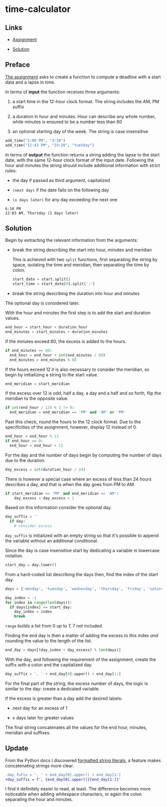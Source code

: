 # time-calculator

## Links

- [Assignment](https://www.freecodecamp.org/learn/scientific-computing-with-python/scientific-computing-with-python-projects/time-calculator)

- [Solution](https://replit.com/@borntofrappe/boilerplate-time-calculator)

## Preface

[The assignment](https://www.freecodecamp.org/learn/scientific-computing-with-python/scientific-computing-with-python-projects/time-calculator) asks to create a function to compute a deadline with a start data and a lapse in time.

In terms of **input** the function receives three arguments:

1. a start time in the 12-hour clock format. The string includes the AM, PM suffix

2. a duration in hour and minutes. Hour can describe any whole number, while minutes is ensured to be a number less than 60

3. an optional starting day of the week. The string is case insensitive

```py
add_time("3:00 PM", "3:10")
add_time("11:43 PM", "24:20", "tueSday")
```

In terms of **output** the function returns a string adding the lapse to the start date, with the same 12-hour clock format of the input date. Following the hour and minutes the string should include additional information with strict rules:

- the day if passed as third argument, capitalized

- `(next day)` if the date falls on the following day

- `(x days later)` for any day exceeding the next one

```text
6:10 PM
12:03 AM, Thursday (2 days later)
```

## Solution

Begin by extracting the relevant information from the arguments:

- break the string describing the start into hour, minutes and meridian

  This is achieved with two `split` functions, first separating the string by space, isolating the time and meridian, then separating the time by colon.

  ```py
  start_date = start.split()
  start_time = start_date[0].split(':')
  ```

- break the string describing the duration into hour and minutes

The optional day is considered later.

With the hour and minutes the first step is to add the start and duration values.

```py
end_hour = start_hour + duration_hour
end_minutes = start_minutes + duration_minutes
```

If the minutes exceed 60, the excess is added to the hours.

```py
if end_minutes >= 60:
  end_hour = end_hour + int(end_minutes / 60)
  end_minutes = end_minutes % 60
```

If the hours exceed 12 it is also necessary to consider the meridian, so begin by initializing a string to the start value.

```py
end_meridian = start_meridian
```

If the excess over 12 is odd, half a day, a day and a half and so forth, flip the meridian to the opposite value.

```py
if int(end_hour / 12) % 2 != 0:
  end_meridian = end_meridian == 'PM' and 'AM' or 'PM'
```

Past this check, round the hours to the 12 clock format. Due to the specificities of the assignment, however, display 12 instead of 0.

```py
end_hour = end_hour % 12
if end_hour == 0:
  end_hour = end_hour + 12
```

For the day and the number of days begin by computing the number of days due to the duration.

```py
day_excess = int(duration_hour / 24)
```

There is however a special case where an excess of less than 24 hours describes a day, and that is when the day goes from PM to AM.

```py
if start_meridian == 'PM' and end_meridian == 'AM':
    day_excess = day_excess + 1
```

Based on this information consider the optional day.

```py
day_suffix = ''
  if day:
    # consider excess
```

`day_suffix` is initialized with an empty string so that it's possible to append the variable without an additional conditional.

Since the day is case insensitive start by dedicating a variable in lowercase notation.

```py
start_day = day.lower()
```

From a hard-coded list describing the days then, find the index of the start day.

```py
days = ['monday', 'tuesday', 'wednesday', 'thursday', 'friday', 'saturday', 'sunday']

day_index = -1
for index in range(len(days)):
  if days[index] == start_day:
    day_index = index
    break
```

`range` builds a list from 0 up to 7, 7 not included.

Finding the end day is then a matter of adding the excess to this index _and_ rounding the value to the length of the list.

```py
end_day = days[(day_index + day_excess) % len(days)]
```

With the day, and following the requirement of the assignment, create the suffix with a colon and the capitalized day.

```py
day_suffix = ', ' + end_day[0].upper() + end_day[1:]
```

For the final part of the string, the excess number of days, the logic is similar to the day: create a dedicated variable.

If the excess is greater than a day add the desired labels:

- next day for an excess of 1

- x days later for greater values

The final string concatenates all the values for the end hour, minutes, meridian and suffixes.

## Update

From the Python docs I discovered [formatted string literals](https://docs.python.org/3/tutorial/inputoutput.html#tut-f-strings), a feature makes concatenating strings more clear.

```diff
-day_fufix = ', ' + end_day[0].upper() + end_day[1:]
+day_suffix = f', {end_day[0].upper()}{end_day[1:]}'
```

I find it definitely easier to read, at least. The difference becomes more noticeable when adding whitespace characters, or again the colon separating the hour and minutes.
